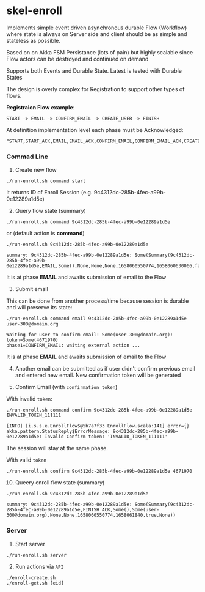 # skel-enroll

Implements simple event driven asynchronous durable Flow (Workflow) where state is always on Server side 
and client should be as simple and stateless as possible. 

Based on on Akka FSM Persistance (lots of pain) but highly scalable since Flow actors can be destroyed and continued on demand

Supports both Events and Durable State. Latest is tested with Durable States

The design is overly complex for Registration to support other types of flows.

__Registraion Flow example__:

```
START -> EMAIL -> CONFIRM_EMAIL -> CREATE_USER -> FINISH
```

At definition implementation level each phase must be Acknowledged:

```
"START,START_ACK,EMAIL,EMAIL_ACK,CONFIRM_EMAIL,CONFIRM_EMAIL_ACK,CREATE_USER,CREATE_USER_ACK,FINISH,FINISH_ACK",
```

### Commad Line 

1. Create new flow

```
./run-enroll.sh command start
```

It returns ID of Enroll Session (e.g. 9c4312dc-285b-4fec-a99b-0e12289a1d5e)


2. Query flow state (summary)

```
./run-enroll.sh command 9c4312dc-285b-4fec-a99b-0e12289a1d5e
```

or (default action is __command__)

```
./run-enroll.sh 9c4312dc-285b-4fec-a99b-0e12289a1d5e

summary: 9c4312dc-285b-4fec-a99b-0e12289a1d5e: Some(Summary(9c4312dc-285b-4fec-a99b-0e12289a1d5e,EMAIL,Some(),None,None,None,1658060550774,1658060630066,false,None))
```

It is at phase __EMAIL__ and awaits submission of email to the Flow

3. Submit email

This can be done from another process/time because session is durable and will preserve its state:

```
./run-enroll.sh command email 9c4312dc-285b-4fec-a99b-0e12289a1d5e user-300@domain.org

Waiting for user to confirm email: Some(user-300@domain.org): token=Some(4671970)                                                              
phase1=CONFIRM_EMAIL: waiting external action ...
```

It is at phase __EMAIL__ and awaits submission of email to the Flow

4. Another email can be submitted as if user didn't confirm previous email and entered new email. New confirmation token will be generated


5. Confirm Email (with `confirmation token`)

With invalid `token`:

```
./run-enroll.sh command confirm 9c4312dc-285b-4fec-a99b-0e12289a1d5e INVALID_TOKEN_111111

[INFO] [i.s.s.e.EnrollFlow$@5b7a7f33 EnrollFlow.scala:141] error={}
akka.pattern.StatusReply$ErrorMessage: 9c4312dc-285b-4fec-a99b-0e12289a1d5e: Invalid Confirm token: 'INVALID_TOKEN_111111'
```

The session will stay at the same phase.

With valid `token`

```
./run-enroll.sh confirm 9c4312dc-285b-4fec-a99b-0e12289a1d5e 4671970

```

10. Queery enroll flow state (summary)

```
./run-enroll.sh 9c4312dc-285b-4fec-a99b-0e12289a1d5e

summary: 9c4312dc-285b-4fec-a99b-0e12289a1d5e: Some(Summary(9c4312dc-285b-4fec-a99b-0e12289a1d5e,FINISH_ACK,Some(),Some(user-300@domain.org),None,None,1658060550774,1658061840,true,None))
```

### Server

1. Start server

```
./run-enroll.sh server
```

2. Run actions via `API`

```
./enroll-create.sh
./enroll-get.sh [eid]
```

